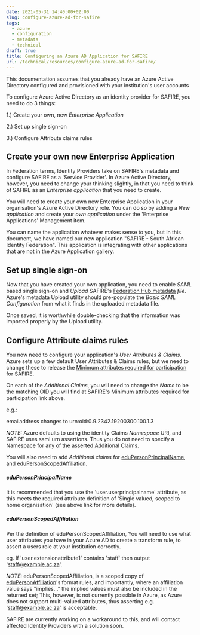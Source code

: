 ```yaml
---
date: 2021-05-31 14:40:00+02:00
slug: configure-azure-ad-for-safire
tags:
  - azure
  - configuration
  - metadata
  - technical
draft: true
title: Configuring an Azure AD Application for SAFIRE
url: /technical/resources/configure-azure-ad-for-safire/
---
```


This documentation assumes that you already have an Azure Active Directory configured and provisioned with your institution's user accounts

To configure Azure Active Directory as an identity provider for SAFIRE, you need to do 3 things:

1.) Create your own, new *Enterprise Application*

2.) Set up single sign-on

3.) Configure Attribute claims rules

## Create your own new Enterprise Application

In Federation terms, Identity Providers take on SAFIRE's metadata and configure SAFIRE as a 'Service Provider'. In Azure Active Directory, however, you need to change your thinking slightly, in that you need to think of SAFIRE as an *Enterprise application* that you need to create.

You will need to create your own new Enterprise Application in your organisation's Azure Active Directory role. You can do so by adding a *New application* and create your *own application* under the 'Enterprise Applications' Management item.

You can name the application whatever makes sense to you, but in this document, we have named our new application "SAFIRE - South African Identity Federation". This application is integrating with other applications that are not in the Azure Application gallery.

## Set up single sign-on

Now that you have created your own application, you need to enable *SAML* based single sign-on and *Upload* SAFIRE's [Federation Hub metadata](https://metadata.safire.ac.za/) *file*. Azure's metadata Upload utility should pre-populate the *Basic SAML Configuration* from what it finds in the uploaded metadata file.

Once saved, it is worthwhile double-checking that the information was imported properly by the Upload utility.

## Configure Attribute claims rules

You now need to configure your application's *User Attributes & Claims*. Azure sets up a few default User Attributes & Claims rules, but we need to change these to release the [Minimum attributes required for participation](https://safire.ac.za/technical/attributes/) for SAFIRE. 

On each of the *Additional Claims*, you will need to change the *Name* to be the matching OID you will find at SAFIRE's Minimum attributes required for participation link above. 

e.g.: 

emailaddress changes to urn:oid:0.9.2342.19200300.100.1.3

*NOTE:* Azure defaults to using the identity Claims *Namespace* URI, and SAFIRE uses saml urn assertions. Thus you do not need to specify a Namespace for any of the asserted Additional Claims.

You will also need to add *Additional claims* for [eduPersonPrincipalName](https://safire.ac.za/technical/attributes/edupersonprincipalname/), and [eduPersonScopedAffiliation](https://safire.ac.za/technical/attributes/edupersonscopedaffiliation/).

##### eduPersonPrincipalName

It is recommended that you use the 'user.userprincipalname' attribute, as this meets the required attribute definition of 'Single valued, scoped to home organisation' (see above link for more details).

##### eduPersonScopedAffiliation

Per the definition of eduPersonScopedAffiliation, You will need to use what user attributes you have in your Azure AD to create a transform rule, to assert a users role at your institution correctly.

eg. If 'user.extensionattribute1' contains 'staff' then output 'staff@example.ac.za'.​

*NOTE:* eduPersonScopedAffiliation, is a scoped copy of [eduPersonAffiliation](https://safire.ac.za/technical/attributes/edupersonaffiliation/)'s format rules, and importantly, where an affiliation value says "implies…" the implied values must also be included in the returned set; This, however, is not currently possible in Azure, as Azure does not support multi-valued attributes, thus asserting e.g. 'staff@example.ac.za' is acceptable.

SAFIRE are currently working on a workaround to this, and will contact affected Identity Providers with a solution soon.

